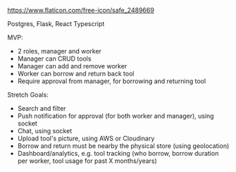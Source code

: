 https://www.flaticon.com/free-icon/safe_2489669

Postgres, Flask, React Typescript

MVP:

- 2 roles, manager and worker
- Manager can CRUD tools
- Manager can add and remove worker
- Worker can borrow and return back tool
- Require approval from manager, for borrowing and returning tool

Stretch Goals:

- Search and filter
- Push notification for approval (for both worker and manager), using socket
- Chat, using socket
- Upload tool's picture, using AWS or Cloudinary
- Borrow and return must be nearby the physical store (using geolocation)
- Dashboard/analytics, e.g. tool tracking (who borrow, borrow duration per worker, tool usage for past X months/years)
